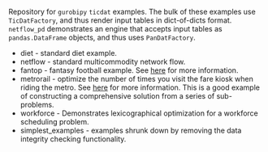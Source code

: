 Repository for `gurobipy` `ticdat` examples. The bulk of these examples use `TicDatFactory`, 
and thus render input tables in dict-of-dicts format. `netflow_pd` demonstrates an engine that accepts
input tables as `pandas.DataFrame` objects, and thus uses `PanDatFactory`.

 * diet - standard diet example.
 * netflow - standard multicommodity network flow.
 * fantop - fantasy football example. See [here](https://www.linkedin.com/pulse/fantasy-footballers-nerds-too-peter-cacioppi/) for more information.
 * metrorail - optimize the number of times you visit the fare kiosk when riding the metro. See [here](https://www.linkedin.com/pulse/miami-metrorail-meets-python-peter-cacioppi/) for more information. This is a good example of constructing a comprehensive solution from a series of sub-problems.
 * workforce - Demonstrates lexicographical optimization for a workforce scheduling problem.
 * simplest_examples - examples shrunk down by removing the data integrity checking functionality. 
